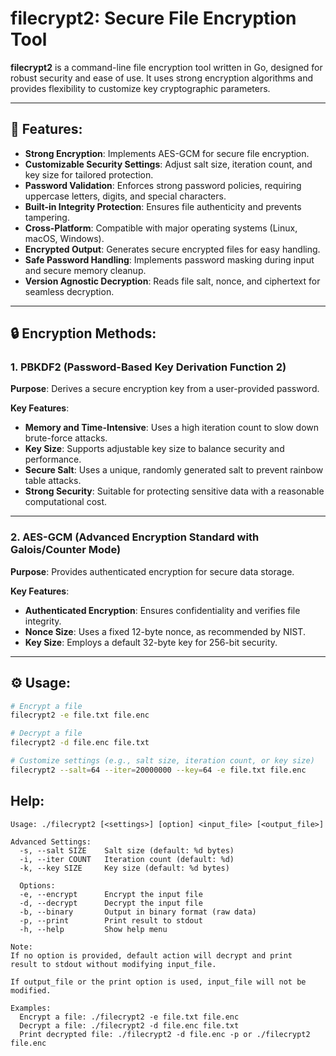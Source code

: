# filecrypt2: Secure File Encryption Tool

**filecrypt2** is a command-line file encryption tool written in Go, designed for robust security and ease of use. It uses strong encryption algorithms and provides flexibility to customize key cryptographic parameters.

---

## 🚀 Features:

- **Strong Encryption**: Implements AES-GCM for secure file encryption.
- **Customizable Security Settings**: Adjust salt size, iteration count, and key size for tailored protection.
- **Password Validation**: Enforces strong password policies, requiring uppercase letters, digits, and special characters.
- **Built-in Integrity Protection**: Ensures file authenticity and prevents tampering.
- **Cross-Platform**: Compatible with major operating systems (Linux, macOS, Windows).
- **Encrypted Output**: Generates secure encrypted files for easy handling.
- **Safe Password Handling**: Implements password masking during input and secure memory cleanup.
- **Version Agnostic Decryption**: Reads file salt, nonce, and ciphertext for seamless decryption.

---

## 🔒 Encryption Methods:

### 1. **PBKDF2 (Password-Based Key Derivation Function 2)**  
**Purpose**: Derives a secure encryption key from a user-provided password.  

**Key Features**:  
- **Memory and Time-Intensive**: Uses a high iteration count to slow down brute-force attacks.  
- **Key Size**: Supports adjustable key size to balance security and performance.
- **Secure Salt**: Uses a unique, randomly generated salt to prevent rainbow table attacks.
- **Strong Security**: Suitable for protecting sensitive data with a reasonable computational cost.  

---

### 2. **AES-GCM (Advanced Encryption Standard with Galois/Counter Mode)**  
**Purpose**: Provides authenticated encryption for secure data storage.  

**Key Features**:  
- **Authenticated Encryption**: Ensures confidentiality and verifies file integrity.  
- **Nonce Size**: Uses a fixed 12-byte nonce, as recommended by NIST.  
- **Key Size**: Employs a default 32-byte key for 256-bit security.  

---

## ⚙️ Usage:

```bash
# Encrypt a file
filecrypt2 -e file.txt file.enc

# Decrypt a file
filecrypt2 -d file.enc file.txt

# Customize settings (e.g., salt size, iteration count, or key size)
filecrypt2 --salt=64 --iter=20000000 --key=64 -e file.txt file.enc
```

## Help:
```
Usage: ./filecrypt2 [<settings>] [option] <input_file> [<output_file>]

Advanced Settings:
  -s, --salt SIZE    Salt size (default: %d bytes)
  -i, --iter COUNT   Iteration count (default: %d)
  -k, --key SIZE     Key size (default: %d bytes)

  Options:
  -e, --encrypt      Encrypt the input file
  -d, --decrypt      Decrypt the input file
  -b, --binary       Output in binary format (raw data)
  -p, --print        Print result to stdout
  -h, --help         Show help menu

Note:
If no option is provided, default action will decrypt and print
result to stdout without modifying input_file.

If output_file or the print option is used, input_file will not be modified.

Examples:
  Encrypt a file: ./filecrypt2 -e file.txt file.enc
  Decrypt a file: ./filecrypt2 -d file.enc file.txt
  Print decrypted file: ./filecrypt2 -d file.enc -p or ./filecrypt2 file.enc
```
